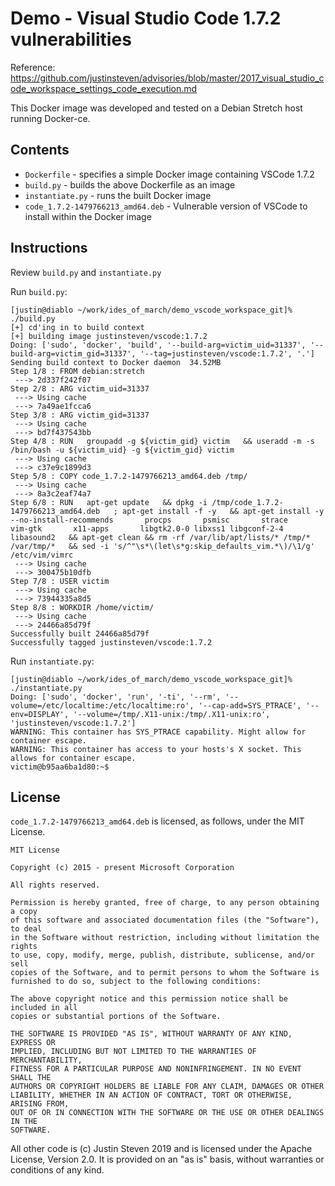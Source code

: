 # Demo - Visual Studio Code 1.7.2 vulnerabilities

Reference: <https://github.com/justinsteven/advisories/blob/master/2017_visual_studio_code_workspace_settings_code_execution.md>

This Docker image was developed and tested on a Debian Stretch host running
Docker-ce.

## Contents

* `Dockerfile` - specifies a simple Docker image containing VSCode 1.7.2
* `build.py` - builds the above Dockerfile as an image
* `instantiate.py` - runs the built Docker image
* `code_1.7.2-1479766213_amd64.deb` - Vulnerable version of VSCode to install within the Docker image

## Instructions

Review `build.py` and `instantiate.py`

Run `build.py`:

```
[justin@diablo ~/work/ides_of_march/demo_vscode_workspace_git]% ./build.py
[+] cd'ing in to build context
[+] building image justinsteven/vscode:1.7.2
Doing: ['sudo', 'docker', 'build', '--build-arg=victim_uid=31337', '--build-arg=victim_gid=31337', '--tag=justinsteven/vscode:1.7.2', '.']
Sending build context to Docker daemon  34.52MB
Step 1/8 : FROM debian:stretch
 ---> 2d337f242f07
Step 2/8 : ARG victim_uid=31337
 ---> Using cache
 ---> 7a49ae1fcca6
Step 3/8 : ARG victim_gid=31337
 ---> Using cache
 ---> bd7f437543bb
Step 4/8 : RUN   groupadd -g ${victim_gid} victim   && useradd -m -s /bin/bash -u ${victim_uid} -g ${victim_gid} victim
 ---> Using cache
 ---> c37e9c1899d3
Step 5/8 : COPY code_1.7.2-1479766213_amd64.deb /tmp/
 ---> Using cache
 ---> 8a3c2eaf74a7
Step 6/8 : RUN   apt-get update   && dpkg -i /tmp/code_1.7.2-1479766213_amd64.deb   ; apt-get install -f -y   && apt-get install -y --no-install-recommends       procps       psmisc       strace       vim-gtk       x11-apps       libgtk2.0-0 libxss1 libgconf-2-4 libasound2   && apt-get clean && rm -rf /var/lib/apt/lists/* /tmp/* /var/tmp/*   && sed -i 's/^"\s*\(let\s*g:skip_defaults_vim.*\)/\1/g' /etc/vim/vimrc
 ---> Using cache
 ---> 300475b10dfb
Step 7/8 : USER victim
 ---> Using cache
 ---> 73944335a8d5
Step 8/8 : WORKDIR /home/victim/
 ---> Using cache
 ---> 24466a85d79f
Successfully built 24466a85d79f
Successfully tagged justinsteven/vscode:1.7.2
```

Run `instantiate.py`:

```
[justin@diablo ~/work/ides_of_march/demo_vscode_workspace_git]% ./instantiate.py
Doing: ['sudo', 'docker', 'run', '-ti', '--rm', '--volume=/etc/localtime:/etc/localtime:ro', '--cap-add=SYS_PTRACE', '--env=DISPLAY', '--volume=/tmp/.X11-unix:/tmp/.X11-unix:ro', 'justinsteven/vscode:1.7.2']
WARNING: This container has SYS_PTRACE capability. Might allow for container escape.
WARNING: This container has access to your hosts's X socket. This allows for container escape.
victim@b95aa6ba1d80:~$ 
```

## License

`code_1.7.2-1479766213_amd64.deb` is licensed, as follows, under the MIT
License.

```
MIT License

Copyright (c) 2015 - present Microsoft Corporation

All rights reserved.

Permission is hereby granted, free of charge, to any person obtaining a copy
of this software and associated documentation files (the "Software"), to deal
in the Software without restriction, including without limitation the rights
to use, copy, modify, merge, publish, distribute, sublicense, and/or sell
copies of the Software, and to permit persons to whom the Software is
furnished to do so, subject to the following conditions:

The above copyright notice and this permission notice shall be included in all
copies or substantial portions of the Software.

THE SOFTWARE IS PROVIDED "AS IS", WITHOUT WARRANTY OF ANY KIND, EXPRESS OR
IMPLIED, INCLUDING BUT NOT LIMITED TO THE WARRANTIES OF MERCHANTABILITY,
FITNESS FOR A PARTICULAR PURPOSE AND NONINFRINGEMENT. IN NO EVENT SHALL THE
AUTHORS OR COPYRIGHT HOLDERS BE LIABLE FOR ANY CLAIM, DAMAGES OR OTHER
LIABILITY, WHETHER IN AN ACTION OF CONTRACT, TORT OR OTHERWISE, ARISING FROM,
OUT OF OR IN CONNECTION WITH THE SOFTWARE OR THE USE OR OTHER DEALINGS IN THE
SOFTWARE.
```

All other code is (c) Justin Steven 2019 and is licensed under the Apache
License, Version 2.0. It is provided on an "as is" basis, without warranties or
conditions of any kind.
